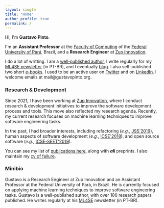 ```yaml
---
layout: single
title: "Home"
author_profile: true
permalink: /
---
```


Hi, I'm **Gustavo Pinto**.

I'm an **Assistant Professor** at the [Faculty of Computing](http://www.computacao.ufpa.br/) of the [Federal University of Pará](http://www.ufpa.br/), Brazil, and a **Research Engineer** at [Zup Innovation](https://www.zup.com.br/). 

I do a lot of writting. I am a [well-published author](/publications), I write regularly for my [ML4SE newsletter](https://ml4se.substack.com/) (in PT-BR), and I eventually [blog](https://gustavopinto.medium.com/). I also self-published two short [e-books](/books). I used to be an active user on [Twitter](http://twitter.com/gustavopinto/) and on [LinkedIn](https://www.linkedin.com/in/ghlp/). I welcome emails at mail<span style="display:none">ignorethis</span>@gustavopinto.org.

### Research & Development

Since 2021, I have been working at [Zup Innovation](https://www.zup.com.br/), where I conduct research & development initiatives to improve the software development process and tools. This move also reflected my research agenda. Recently, my current research focuses on machine learning techniques to improve software engineering tasks. 

In the past, I had broader interests, including refactoring (*e.g.*, [JSS'2019](http://gustavopinto.org/lost+found/jss2019b.pdf)), human aspects of software development (*e.g.*, [ICSE'2018](http://gustavopinto.github.io/lost+found/icse2018.pdf)), and open source software (*e.g.*, [ICSE-SEET'2019](http://gustavopinto.github.io/lost+found/icse-seet2019.pdf)).

You can see my list of [publications here](/publications), along with ***all*** preprints. I also maintain my [cv of failure](/cv-of-failures).

### Minibio

Gustavo is a Research Engineer at Zup Innovation and an Assistant Professor at the Federal University of Pará, in Brazil. He is currently focused on applying machine learning techniques to improve software engineering tasks. Gustavo is a well-published author, with over 100 research papers published. He writes regularly at his [ML4SE](https://ml4se.substack.com/) newsletter (in PT-BR). 